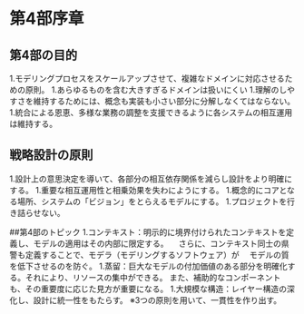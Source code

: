 # 第4部序章
## 第4部の目的
1.モデリングプロセスをスケールアップさせて、複雑なドメインに対応させるための原則。
1.あらゆるものを含む大きすぎるドメインは扱いにくい
    1.理解のしやすさを維持するためには、概念も実装も小さい部分に分解しなくてはならない。
    1.統合による恩恵、多様な業務の調整を支援できるように各システムの相互運用は維持する。

## 戦略設計の原則
1.設計上の意思決定を導いて、各部分の相互依存関係を減らし設計をより明確にする。
1.重要な相互運用性と相乗効果を失わにようにする。
1.概念的にコアとなる場所、システムの「ビジョン」をとらえるモデルにする。
1.プロジェクトを行き詰らせない。

##第4部のトピック
1.コンテキスト：明示的に境界付けられたコンテキストを定義し、モデルの適用はその内部に限定する。
            　さらに、コンテキスト同士の県警も定義することで、モデラ（モデリングするソフトウェア）が
            　モデルの質を低下させるのを防ぐ。
1.蒸留：巨大なモデルの付加価値のある部分を明確化する。それにより、リソースの集中ができる。
        また、補助的なコンポーネントも、その重要度に応じた見方が重要になる。
1.大規模な構造：レイヤー構造の深化し、設計に統一性をもたらす。
※3つの原則を用いて、一貫性を作り出す。

